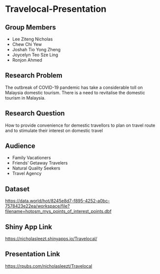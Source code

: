 # Travelocal-Presentation

## Group Members
- Lee Ziteng Nicholas
- Chew Chi Yew
- Joshah Tio Yong Zheng
- Joycelyn Teo Sze Ling
- Ronjon Ahmed


## Research Problem
The outbreak of COVID-19 pandemic has take a considerable toll on Malaysia domestic tourism. There is a need to revitalise the domestic tourism in Malaysia.

## Research Question
How to provide convenience for demestic travellors to plan on travel route and to stimulate their interest on domestic travel 

## Audience
- Family Vacationers
- Friends’ Getaway Travelers
- Natural Quality Seekers
- Travel Agency

## Dataset
https://data.world/hot/8245e8d7-f895-4252-a0bc-7578423e22ea/workspace/file?filename=hotosm_mys_points_of_interest_points.dbf

## Shiny App Link
https://nicholasleezt.shinyapps.io/Travelocal/

## Presentation Link
https://rpubs.com/nicholasleezt/Travelocal

